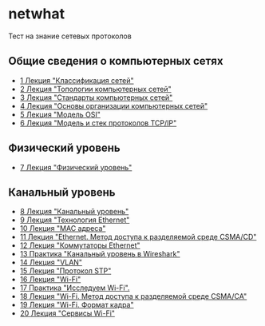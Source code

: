 # netwhat

Тест на знание сетевых протоколов

## Общие сведения о компьютерных сетях

* [1 Лекция "Классификация сетей"](https://github.com/ifanzilka/netwhat/blob/main/lection_PDF/1.network_types.pdf)
* [2 Лекция "Топологии компьютерных сетей"](https://github.com/ifanzilka/netwhat/blob/main/lection_PDF/2.network_topologies.pdf)
* [3 Лекция "Стандарты компьютерных сетей"](https://github.com/ifanzilka/netwhat/blob/main/lection_PDF/3.network_standards.pdf)
* [4 Лекция "Основы организации компьютерных сетей"](https://github.com/ifanzilka/netwhat/blob/main/lection_PDF/4.network_layers.pdf)
* [5 Лекция "Модель OSI" ](https://github.com/ifanzilka/netwhat/blob/main/lection_PDF/5.osi_model.pdf)
* [6 Лекция "Модель и стек протоколов TCP/IP"](https://github.com/ifanzilka/netwhat/blob/main/lection_PDF/6.tcp-ip_stack.pdf)

## Физический уровень
* [7 Лекция "Физический уровень" ](https://github.com/ifanzilka/netwhat/blob/main/lection_PDF/physical_layer.pdf)
## Канальный уровень
* [8 Лекция "Канальный уровень"]()
* [9 Лекция "Технология Ethernet"]()
* [10 Лекция "MAC адреса"]()
* [11 Лекция "Ethernet. Метод доступа к разделяемой среде CSMA/CD"]()
* [12 Лекция "Коммутаторы Ethernet"]()
* [13 Практика "Канальный уровень в Wireshark"]()
* [14 Лекция "VLAN"]()
* [15 Лекция "Протокол STP"]()
* [16 Лекция "Wi-Fi"]()
* [17 Практика "Исследуем Wi-Fi".]()
* [18 Лекция "Wi-Fi. Метод доступа к разделяемой среде CSMA/CA"]()
* [19 Лекция "Wi-Fi. Формат кадра"]()
* [20 Лекция "Сервисы Wi-Fi"]()

